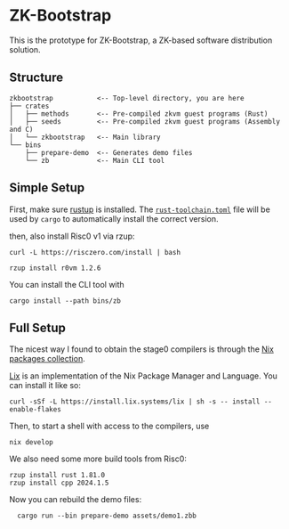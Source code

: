 # ZK-Bootstrap

This is the prototype for ZK-Bootstrap, a ZK-based software distribution solution.

## Structure

```text
zkbootstrap           <-- Top-level directory, you are here
├── crates
│   ├── methods       <-- Pre-compiled zkvm guest programs (Rust)
│   ├── seeds         <-- Pre-compiled zkvm guest programs (Assembly and C)
│   └── zkbootstrap   <-- Main library
└── bins
    ├── prepare-demo  <-- Generates demo files
    └── zb            <-- Main CLI tool
```

## Simple Setup

First, make sure [rustup] is installed. The
[`rust-toolchain.toml`][rust-toolchain] file will be used by `cargo` to
automatically install the correct version.

then, also install Risc0 v1 via rzup:

```
curl -L https://risczero.com/install | bash
```

```
rzup install r0vm 1.2.6
```

You can install the CLI tool with

```
cargo install --path bins/zb
```

## Full Setup

The nicest way I found to obtain the stage0 compilers is through the [Nix packages collection][nixpkgs].

[Lix] is an implementation of the Nix Package Manager and Language. You can install it like so:

```
curl -sSf -L https://install.lix.systems/lix | sh -s -- install --enable-flakes
```

Then, to start a shell with access to the compilers, use

```
nix develop
```

We also need some more build tools from Risc0:

```
rzup install rust 1.81.0
rzup install cpp 2024.1.5
```

Now you can rebuild the demo files:

```
  cargo run --bin prepare-demo assets/demo1.zbb
```



[Lix]: https://lix.systems/
[nixpkgs]: https://github.com/NixOS/nixpkgs
[rust-toolchain]: rust-toolchain.toml
[rustup]: https://rustup.rs/

